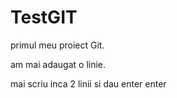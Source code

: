 # TestGIT

primul meu proiect Git.

am mai adaugat o linie.

mai scriu inca 2 linii si dau enter
enter

